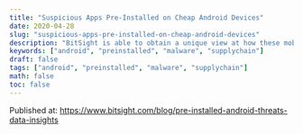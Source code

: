 ```yaml
---
title: "Suspicious Apps Pre-Installed on Cheap Android Devices"
date: 2020-04-28
slug: "suspicious-apps-pre-installed-on-cheap-android-devices"
description: "BitSight is able to obtain a unique view at how these mobile threats are growing due to its long-running sinkhole operation"
keywords: ["android", "preinstalled", "malware", "supplychain"]
draft: false
tags: ["android", "preinstalled", "malware", "supplychain"]
math: false
toc: false
---
```


Published at: https://www.bitsight.com/blog/pre-installed-android-threats-data-insights